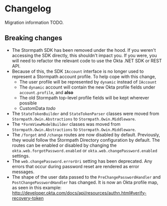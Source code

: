 # Changelog

Migration information TODO.

## Breaking changes

* The Stormpath SDK has been removed under the hood. If you weren't accessing the SDK directly, this shouldn't impact you. If you were, you will need to refactor the relevant code to use the Okta .NET SDK or REST API.
* Because of this, the SDK `IAccount` interface is no longer used to represent a Stormpath account profile. To help cope with this change,
	* The user profile will be represented by `dynamic` instead of `IAccount`
	* The `dynamic` account will contain the new Okta profile fields under `account.profile`, and **also**
	* The old Stormpath top-level profile fields will be kept wherever possible
	* CustomData _todo_
* The `StateTokenBuilder` and `StateTokenParser` classes were moved from `Stormpath.Owin.Abstractions` to `Stormpath.Owin.Middleware`.
* The `*FormViewModelBuilder` classes was moved from `Stormpath.Owin.Abstractions` to `Stormpath.Owin.Middleware`.
* The `/forgot` and `/change` routes are now disabled by default. Previously, they would follow the Stormpath Directory configuration by default. The routes can be enabled or disabled by changing the `okta.web.forgotPassword.enabled` or `okta.web.changePassword.enabled` settings.
* The `web.changePassword.errorUri` setting has been deprecated. Any errors that occur during password reset are rendered as error messages.
* The shape of the user data passed to the `PreChangePasswordHandler` and `PostChangePasswordHandler` has changed. It is now an Okta profile map, as seen in this example: http://developer.okta.com/docs/api/resources/authn.html#verify-recovery-token